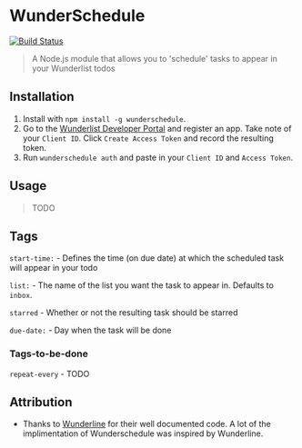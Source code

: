 # WunderSchedule
  [![Build Status](https://travis-ci.org/benjamincongdon/WunderSchedule.svg?branch=master)](https://travis-ci.org/benjamincongdon/WunderSchedule)
  >A Node.js module that allows you to 'schedule' tasks to appear in your Wunderlist todos

## Installation
1. Install with `npm install -g wunderschedule`.
2. Go to the [Wunderlist Developer Portal](https://developer.wunderlist.com/apps) and register an app. Take note of your `Client ID`. Click `Create Access Token` and record the resulting token.
3. Run `wunderschedule auth` and paste in your `Client ID` and `Access Token`.

## Usage
  > TODO

## Tags
`start-time:` - Defines the time (on due date) at which the scheduled task will appear in your todo

`list:` - The name of the list you want the task to appear in. Defaults to `inbox`.

`starred` - Whether or not the resulting task should be starred

`due-date:` - Day when the task will be done

### Tags-to-be-done
`repeat-every` - TODO

## Attribution
* Thanks to [Wunderline](https://github.com/we-are-next/wunderline/blob/master/wunderline.js) for their well documented code. A lot of the implimentation of Wunderschedule was inspired by Wunderline.
